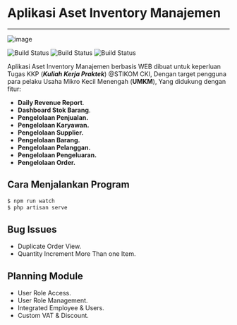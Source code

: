 # **Aplikasi Aset Inventory Manajemen**

---

![image](https://raw.githubusercontent.com/gonkricaw/KKP-Invasset/master/public/backend/img/logoNav.png?)

![Build Status](https://img.shields.io/static/v1.svg?label=Build&message=Alpha&color=navy) ![Build Status](https://img.shields.io/static/v1.svg?label=Laravel&message=v5.8.38&color=cyan) ![Build Status](https://img.shields.io/static/v1.svg?label=License&message=MIT&color=GREEN)

Aplikasi Aset Inventory Manajemen berbasis WEB dibuat untuk keperluan Tugas KKP (**_Kuliah Kerja Praktek_**) @STIKOM CKI, Dengan target pengguna para pelaku Usaha Mikro Kecil Menengah (**UMKM**), Yang didukung dengan fitur:

-   **Daily Revenue Report**.
-   **Dashboard Stok Barang**.
-   **Pengelolaan Penjualan.**
-   **Pengelolaan Karyawan.**
-   **Pengelolaan Supplier.**
-   **Pengelolaan Barang.**
-   **Pengelolaan Pelanggan.**
-   **Pengelolaan Pengeluaran.**
-   **Pengelolaan Order.**

## Cara Menjalankan Program

```sh
$ npm run watch
$ php artisan serve
```

## Bug Issues

-   Duplicate Order View.
-   Quantity Increment More Than one Item.

## Planning Module

-   User Role Access.
-   User Role Management.
-   Integrated Employee & Users.
-   Custom VAT & Discount.
